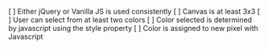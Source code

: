 [ ] Either jQuery or Vanilla JS is used consistently
[ ] Canvas is at least 3x3
[ ] User can select from at least two colors
[ ] Color selected is determined by javascript using the style property
[ ] Color is assigned to new pixel with Javascript
